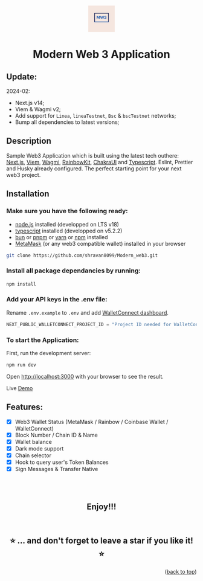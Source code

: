 <div align="center">

<img src="./public/img/Modern_Web3.png" width="70px"/>

<h1><strong> Modern Web 3 Application </strong></h1>

</div>

## Update:

2024-02:

- Next.js v14;
- Viem & Wagmi v2;
- Add support for `Linea`, `lineaTestnet`, `Bsc` & `bscTestnet` networks;
- Bump all dependencies to latest versions;

## Description

Sample Web3 Application which is built using the latest tech outhere: [Next.js](https://nextjs.org/), [Viem](https://viem.sh/), [Wagmi](https://wagmi.sh/), [RainbowKit](https://www.rainbowkit.com/), [ChakraUI](https://chakra-ui.com/) and [Typescript](https://www.typescriptlang.org/). Eslint, Prettier and Husky already configured. The perfect starting point for your next web3 project.

## Installation

### Make sure you have the following ready:

- [node.js](https://nodejs.org/) installed (developped on LTS v18)
- [typescript](https://www.typescriptlang.org/) installed (developped on v5.2.2)
- [bun](https://bun.sh/) or [pnpm](https://pnpm.io/) or [yarn](https://yarnpkg.com/) or [npm](https://www.npmjs.com/) installed
- [MetaMask](https://metamask.io/) (or any web3 compatible wallet) installed in your browser

```bash
git clone https://github.com/shravan8099/Modern_web3.git
```

### Install all package dependancies by running:

```bash
npm install
```

### Add your API keys in the .env file:

Rename `.env.example` to `.env` and add [WalletConnect dashboard](https://cloud.walletconnect.com/).

```js
NEXT_PUBLIC_WALLETCONNECT_PROJECT_ID = "Project ID needed for WalletConnect v2 here";
```

### To start the Application:

First, run the development server:

```bash
npm run dev
```

Open [http://localhost:3000](http://localhost:3000) with your browser to see the result.

Live [Demo](https://modernweb3.netlify.app/)

## Features:

- [x] Web3 Wallet Status (MetaMask / Rainbow / Coinbase Wallet / WalletConnect)
- [x] Block Number / Chain ID & Name
- [x] Wallet balance
- [x] Dark mode support
- [x] Chain selector
- [x] Hook to query user's Token Balances
- [x] Sign Messages & Transfer Native

<br></br>

<div align="center">
<h2> Enjoy!!!</h2>

<br>

## ⭐️ ... and don't forget to leave a star if you like it! ⭐️

</div>

<p align="right">(<a href="#top">back to top</a>)</p>
